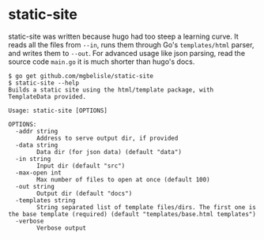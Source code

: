 # static-site

static-site was written because hugo had too steep a learning curve. It reads all the files from
`--in`, runs them through Go's `templates/html` parser, and writes them to `--out`. For advanced
usage like json parsing, read the source code `main.go` it is much shorter than hugo's docs.

```
$ go get github.com/mgbelisle/static-site
$ static-site --help
Builds a static site using the html/template package, with TemplateData provided.

Usage: static-site [OPTIONS]

OPTIONS:
  -addr string
        Address to serve output dir, if provided
  -data string
        Data dir (for json data) (default "data")
  -in string
        Input dir (default "src")
  -max-open int
        Max number of files to open at once (default 100)
  -out string
        Output dir (default "docs")
  -templates string
        String separated list of template files/dirs. The first one is the base template (required) (default "templates/base.html templates")
  -verbose
        Verbose output
```



